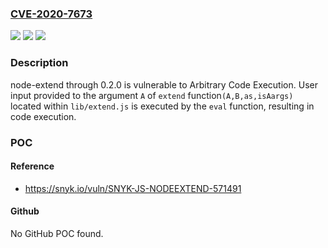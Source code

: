 ### [CVE-2020-7673](https://cve.mitre.org/cgi-bin/cvename.cgi?name=CVE-2020-7673)
![](https://img.shields.io/static/v1?label=Product&message=node-extend&color=blue)
![](https://img.shields.io/static/v1?label=Version&message=n%2Fa&color=blue)
![](https://img.shields.io/static/v1?label=Vulnerability&message=Arbitrary%20Code%20Execution&color=brighgreen)

### Description

node-extend through 0.2.0 is vulnerable to Arbitrary Code Execution. User input provided to the argument `A` of `extend` function`(A,B,as,isAargs)` located within `lib/extend.js` is executed by the `eval` function, resulting in code execution.

### POC

#### Reference
- https://snyk.io/vuln/SNYK-JS-NODEEXTEND-571491

#### Github
No GitHub POC found.

